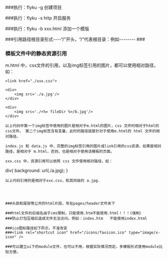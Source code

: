 ###执行：flyku -g  创建项目

###执行：flyku -s http  开启服务

###执行：flyku -b xxx.html 添加一个模版



###引用路径根目录形式----“/”开头，“/”代表根目录：例如--------
###<link rel="stylesheet" href="/src/styles/base.css" role="debug"/>
### 模板文件中的静态资源引用
m.html 中，css文件的引用，以及img标签引用的图片，都可以使用相对路径，如：
```
<link href="./xxx.css">

<div>
    <img src='./a.jpg'/>
</div>

<div>
    <img src='./<%= fileDir %>/b.jpg'/>
</div>
```
```
以上代码中第一个img标签中使用的图片是相对于m.html的图片，css 文件时相对于html的css文件。 第二个img标签含有变量，此时的路径就是针对于使用m.html的 html 文件的相对路径。

index.js 和 data.js 中，完整的img标签引用的图片或link引用的css资源，如果是相对路径，是相对于 m.html，否则，也是相对于使用该模板的页面。

xxx.css 中，资源引用可以依照 css 文件使用相对路径，如：
```
div{
    background: url(./a.jpg);
}
```
以上代码引用的是相对于xxx.css，和其同级的 a.jpg.




###头部和尾部等公共的html片段，写在pages/header文件夹下

###html文件的后缀名由于cms限制，只能使用.htm不能使用.html！！！(强制）
###防止打包压缩后造成文件无法访问。例如：index.htm   不能使用index.html

###ico图标路径如下所示，不准改变
###<link rel="shortcut icon" href="/icons/favicon.ico" type="image/x-icon" />

###可以建立ui下的module文件，也可以不用，根据实际情况而定。多模板形式使用module比较方便。